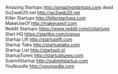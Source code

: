 Amazing Startups	http://amazingstartups.com	dead  
Go2web20.net	http://go2web20.net  
Killer Startups	http://killerstartups.com  
MakeUseOf	http://makeuseof.com  
Reddit Startups	https://www.reddit.com/r/startups  
Start HQ	https://starthq.com/signup  
Startup Lift	http://startuplift.com  
Startup Tabs	http://startuptabs.com  
Startup List	http://startupli.st  
StartupTunes	http://startuptunes.com  	
SubmitStartup	http://submitstartup.com  
YouNoodle	http://younoodle.com  